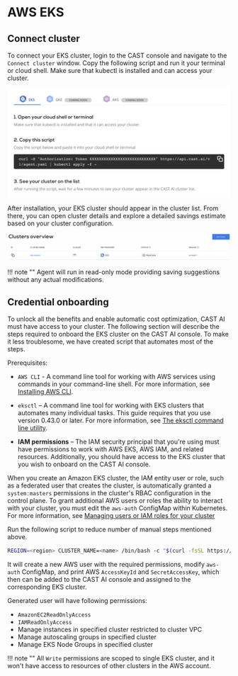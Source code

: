 # AWS EKS

## Connect cluster

To connect your EKS cluster, login to the CAST console and navigate to the `Connect cluster` window. Copy the following script
and run it your terminal or cloud shell. Make sure that kubectl is installed and can access your cluster.

![img.png](../screenshots/connect-cluster-2.png)

After installation, your EKS cluster should appear in the cluster list. From there, you can open cluster details and explore
a detailed savings estimate based on your cluster configuration.

![img.png](../screenshots/connect-cluster-3.png)

!!! note ""
    Agent will run in read-only mode providing saving suggestions without any actual modifications.

## Credential onboarding

To unlock all the benefits and enable automatic cost optimization, CAST AI must have access to your cluster. The following
section will describe the steps required to onboard the EKS cluster on the CAST AI console. To make it less troublesome, we have created
script that automates most of the steps.

Prerequisites:

- `AWS CLI` - A command line tool for working with AWS services using commands in your command-line shell. For more
  information, see [Installing AWS CLI](https://docs.aws.amazon.com/cli/latest/userguide/install-cliv2.html).

- `eksctl` – A command line tool for working with EKS clusters that automates many individual tasks. This guide requires
  that you use version 0.43.0 or later. For more information,
  see [The eksctl command line utility](https://docs.aws.amazon.com/eks/latest/userguide/eksctl.html).

- **IAM permissions** – The IAM security principal that you're using must have permissions to work with AWS EKS, AWS IAM,
  and related resources. Additionally, you should have access to the EKS cluster that you wish to onboard on the CAST AI console.

When you create an Amazon EKS cluster, the IAM entity user or role, such as a federated user that creates the cluster,
is automatically granted a `system:masters` permissions in the cluster's RBAC configuration in the control plane. To grant
additional AWS users or roles the ability to interact with your cluster, you must edit the `aws-auth` ConfigMap within
Kubernetes. For more information,
see [Managing users or IAM roles for your cluster](https://docs.aws.amazon.com/eks/latest/userguide/add-user-role.html)

Run the following script to reduce number of manual steps mentioned above.

```bash
REGION=<region> CLUSTER_NAME=<name> /bin/bash -c "$(curl -fsSL https://raw.githubusercontent.com/castai/docs/main/docs/getting-started/credentials/configuring-eks-credentials/script.sh)"
```

It will create a new AWS user with the required permissions, modify `aws-auth` ConfigMap, and print AWS `AccessKeyId`
and `SecretAccessKey`, which then can be added to the CAST AI console and assigned to the corresponding EKS cluster.

Generated user will have following permissions:

- `AmazonEC2ReadOnlyAccess`
- `IAMReadOnlyAccess`
- Manage instances in specified cluster restricted to cluster VPC
- Manage autoscaling groups in specified cluster
- Manage EKS Node Groups in specified cluster

!!! note ""
    All `Write` permissions are scoped to single EKS cluster, and it won't have access to resources of other clusters in the AWS account.
